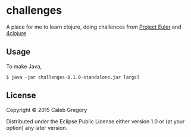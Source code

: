 # challenges

A place for me to learn clojure, doing challences from
[Project Euler](https://projecteuler.net) and
[4clojure](http://www.4clojure.com/problems)

## Usage

To make Java,

    $ java -jar challenges-0.1.0-standalone.jar [args]

## License

Copyright © 2015 Caleb Gregory

Distributed under the Eclipse Public License either version 1.0 or (at
your option) any later version.
